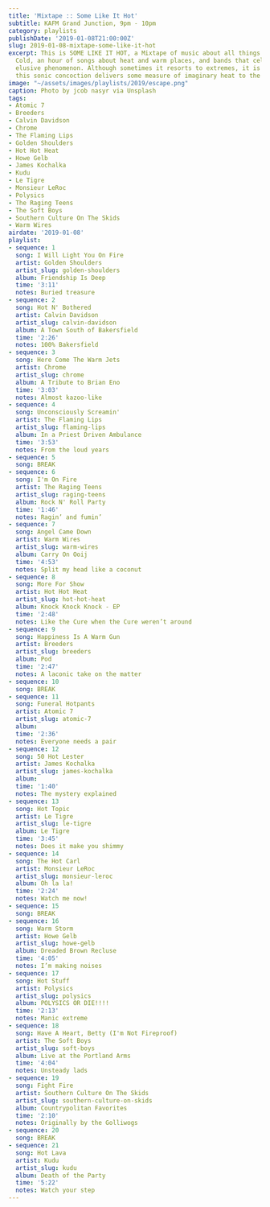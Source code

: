 ```yaml
---
title: 'Mixtape :: Some Like It Hot'
subtitle: KAFM Grand Junction, 9pm - 10pm
category: playlists
publishDate: '2019-01-08T21:00:00Z'
slug: 2019-01-08-mixtape-some-like-it-hot
excerpt: This is SOME LIKE IT HOT, a Mixtape of music about all things that are Not
  Cold, an hour of songs about heat and warm places, and bands that celebrate this
  elusive phenomenon. Although sometimes it resorts to extremes, it is hoped that
  this sonic concoction delivers some measure of imaginary heat to the listener.
image: "~/assets/images/playlists/2019/escape.png"
caption: Photo by jcob nasyr via Unsplash
tags:
- Atomic 7
- Breeders
- Calvin Davidson
- Chrome
- The Flaming Lips
- Golden Shoulders
- Hot Hot Heat
- Howe Gelb
- James Kochalka
- Kudu
- Le Tigre
- Monsieur LeRoc
- Polysics
- The Raging Teens
- The Soft Boys
- Southern Culture On The Skids
- Warm Wires
airdate: '2019-01-08'
playlist:
- sequence: 1
  song: I Will Light You On Fire
  artist: Golden Shoulders
  artist_slug: golden-shoulders
  album: Friendship Is Deep
  time: '3:11'
  notes: Buried treasure
- sequence: 2
  song: Hot N' Bothered
  artist: Calvin Davidson
  artist_slug: calvin-davidson
  album: A Town South of Bakersfield
  time: '2:26'
  notes: 100% Bakersfield
- sequence: 3
  song: Here Come The Warm Jets
  artist: Chrome
  artist_slug: chrome
  album: A Tribute to Brian Eno
  time: '3:03'
  notes: Almost kazoo-like
- sequence: 4
  song: Unconsciously Screamin'
  artist: The Flaming Lips
  artist_slug: flaming-lips
  album: In a Priest Driven Ambulance
  time: '3:53'
  notes: From the loud years
- sequence: 5
  song: BREAK
- sequence: 6
  song: I'm On Fire
  artist: The Raging Teens
  artist_slug: raging-teens
  album: Rock N' Roll Party
  time: '1:46'
  notes: Ragin’ and fumin’
- sequence: 7
  song: Angel Came Down
  artist: Warm Wires
  artist_slug: warm-wires
  album: Carry On Ooij
  time: '4:53'
  notes: Split my head like a coconut
- sequence: 8
  song: More For Show
  artist: Hot Hot Heat
  artist_slug: hot-hot-heat
  album: Knock Knock Knock - EP
  time: '2:48'
  notes: Like the Cure when the Cure weren’t around
- sequence: 9
  song: Happiness Is A Warm Gun
  artist: Breeders
  artist_slug: breeders
  album: Pod
  time: '2:47'
  notes: A laconic take on the matter
- sequence: 10
  song: BREAK
- sequence: 11
  song: Funeral Hotpants
  artist: Atomic 7
  artist_slug: atomic-7
  album:
  time: '2:36'
  notes: Everyone needs a pair
- sequence: 12
  song: 50 Hot Lester
  artist: James Kochalka
  artist_slug: james-kochalka
  album:
  time: '1:40'
  notes: The mystery explained
- sequence: 13
  song: Hot Topic
  artist: Le Tigre
  artist_slug: le-tigre
  album: Le Tigre
  time: '3:45'
  notes: Does it make you shimmy
- sequence: 14
  song: The Hot Carl
  artist: Monsieur LeRoc
  artist_slug: monsieur-leroc
  album: Oh la la!
  time: '2:24'
  notes: Watch me now!
- sequence: 15
  song: BREAK
- sequence: 16
  song: Warm Storm
  artist: Howe Gelb
  artist_slug: howe-gelb
  album: Dreaded Brown Recluse
  time: '4:05'
  notes: I’m making noises
- sequence: 17
  song: Hot Stuff
  artist: Polysics
  artist_slug: polysics
  album: POLYSICS OR DIE!!!!
  time: '2:13'
  notes: Manic extreme
- sequence: 18
  song: Have A Heart, Betty (I'm Not Fireproof)
  artist: The Soft Boys
  artist_slug: soft-boys
  album: Live at the Portland Arms
  time: '4:04'
  notes: Unsteady lads
- sequence: 19
  song: Fight Fire
  artist: Southern Culture On The Skids
  artist_slug: southern-culture-on-skids
  album: Countrypolitan Favorites
  time: '2:10'
  notes: Originally by the Golliwogs
- sequence: 20
  song: BREAK
- sequence: 21
  song: Hot Lava
  artist: Kudu
  artist_slug: kudu
  album: Death of the Party
  time: '5:22'
  notes: Watch your step
---
```


